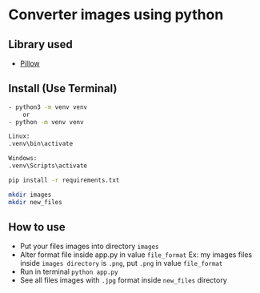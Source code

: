 # Converter images using python

## Library used

* [Pillow](https://pillow.readthedocs.io/en/stable/)

## Install (Use Terminal)

```bash
- python3 -m venv venv
    or 
- python -m venv venv

Linux:
.venv\bin\activate

Windows:
.venv\Scripts\activate

pip install -r requirements.txt

mkdir images
mkdir new_files
```

## How to use

* Put your files images into directory `images`
* Alter format file inside app.py in value `file_format`
Ex: my images files inside `images directory` is `.png`, put `.png` in value `file_format`
* Run in terminal `python app.py`
* See all files images with `.jpg` format inside `new_files` directory
